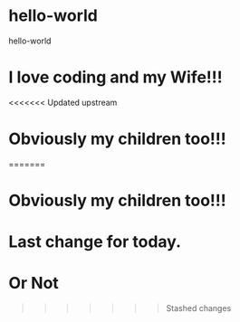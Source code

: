 # hello-world
hello-world
# I love coding and my Wife!!!
<<<<<<< Updated upstream
# Obviously my children too!!!
=======
# Obviously my children too!!!
# Last change for today.
# Or Not
>>>>>>> Stashed changes
